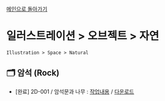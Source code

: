 [메인으로 돌아가기](/README.md)

# 일러스트레이션 > 오브젝트 > 자연
```
Illustration > Space > Natural
```

## :card_index_dividers: 암석 (Rock)
- [완료] 2D-001 / 암석문과 나무 : [작업내용](/Illustration-Space-Natural/2D-Rock-001.md) / [다운로드](https://gofile.me/6XDCl/FNjVsGCAl)

